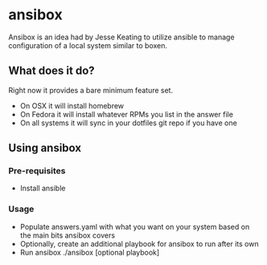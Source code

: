 # ansibox

Ansibox is an idea had by Jesse Keating to utilize ansible to manage configuration of a local system similar to boxen.

## What does it do?
Right now it provides a bare minimum feature set.
* On OSX it will install homebrew
* On Fedora it will install whatever RPMs you list in the answer file
* On all systems it will sync in your dotfiles git repo if you have one

## Using ansibox

### Pre-requisites
* Install ansible

### Usage
* Populate answers.yaml with what you want on your system based on the main bits ansibox covers
* Optionally, create an additional playbook for ansibox to run after its own
* Run ansibox
    ./ansibox [optional playbook]
